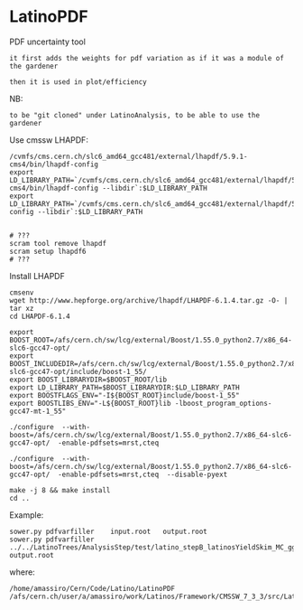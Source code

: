 # LatinoPDF
PDF uncertainty tool

    it first adds the weights for pdf variation as if it was a module of the gardener
    
    then it is used in plot/efficiency   

NB: 

    to be "git cloned" under LatinoAnalysis, to be able to use the gardener


Use cmssw LHAPDF:

    /cvmfs/cms.cern.ch/slc6_amd64_gcc481/external/lhapdf/5.9.1-cms4/bin/lhapdf-config
    export LD_LIBRARY_PATH=`/cvmfs/cms.cern.ch/slc6_amd64_gcc481/external/lhapdf/5.9.1-cms4/bin/lhapdf-config --libdir`:$LD_LIBRARY_PATH
    export LD_LIBRARY_PATH=`/cvmfs/cms.cern.ch/slc6_amd64_gcc481/external/lhapdf/5.9.1/bin/lhapdf-config --libdir`:$LD_LIBRARY_PATH


    # ???
    scram tool remove lhapdf
    scram setup lhapdf6
    # ???
 
    
Install LHAPDF

    cmsenv
    wget http://www.hepforge.org/archive/lhapdf/LHAPDF-6.1.4.tar.gz -O- | tar xz
    cd LHAPDF-6.1.4
    
    export BOOST_ROOT=/afs/cern.ch/sw/lcg/external/Boost/1.55.0_python2.7/x86_64-slc6-gcc47-opt/
    export BOOST_INCLUDEDIR=/afs/cern.ch/sw/lcg/external/Boost/1.55.0_python2.7/x86_64-slc6-gcc47-opt/include/boost-1_55/
    export BOOST_LIBRARYDIR=$BOOST_ROOT/lib
    export LD_LIBRARY_PATH=$BOOST_LIBRARYDIR:$LD_LIBRARY_PATH
    export BOOSTFLAGS_ENV="-I${BOOST_ROOT}include/boost-1_55"
    export BOOSTLIBS_ENV="-L${BOOST_ROOT}lib -lboost_program_options-gcc47-mt-1_55"
<!--     ./configure  --with-boost=/afs/cern.ch/sw/lcg/external/Boost/1.50.0_python2.6/x86_64-slc5-gcc43-opt/   -->
    ./configure  --with-boost=/afs/cern.ch/sw/lcg/external/Boost/1.55.0_python2.7/x86_64-slc6-gcc47-opt/  -enable-pdfsets=mrst,cteq

    ./configure  --with-boost=/afs/cern.ch/sw/lcg/external/Boost/1.55.0_python2.7/x86_64-slc6-gcc47-opt/  -enable-pdfsets=mrst,cteq  --disable-pyext 

    
<!--     ./configure --prefix=$PWD/../local -->
    make -j 8 && make install
    cd ..

    
Example:

    sower.py pdfvarfiller    input.root   output.root
    sower.py pdfvarfiller    ../../LatinoTrees/AnalysisStep/test/latino_stepB_latinosYieldSkim_MC_ggHww_numEvent200.root   output.root


where:

    /home/amassiro/Cern/Code/Latino/LatinoPDF
    /afs/cern.ch/user/a/amassiro/work/Latinos/Framework/CMSSW_7_3_3/src/LatinoAnalysis

    